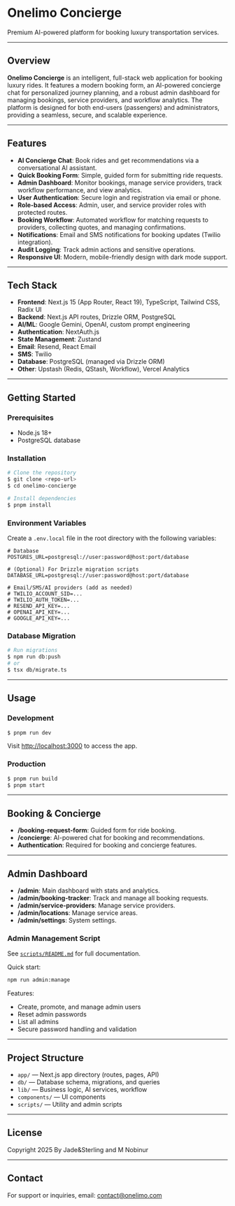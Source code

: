 # Onelimo Concierge

Premium AI-powered platform for booking luxury transportation services.

---

## Overview

**Onelimo Concierge** is an intelligent, full-stack web application for booking luxury rides. It features a modern booking form, an AI-powered concierge chat for personalized journey planning, and a robust admin dashboard for managing bookings, service providers, and workflow analytics. The platform is designed for both end-users (passengers) and administrators, providing a seamless, secure, and scalable experience.

---

## Features

- **AI Concierge Chat**: Book rides and get recommendations via a conversational AI assistant.
- **Quick Booking Form**: Simple, guided form for submitting ride requests.
- **Admin Dashboard**: Monitor bookings, manage service providers, track workflow performance, and view analytics.
- **User Authentication**: Secure login and registration via email or phone.
- **Role-based Access**: Admin, user, and service provider roles with protected routes.
- **Booking Workflow**: Automated workflow for matching requests to providers, collecting quotes, and managing confirmations.
- **Notifications**: Email and SMS notifications for booking updates (Twilio integration).
- **Audit Logging**: Track admin actions and sensitive operations.
- **Responsive UI**: Modern, mobile-friendly design with dark mode support.

---

## Tech Stack

- **Frontend**: Next.js 15 (App Router, React 19), TypeScript, Tailwind CSS, Radix UI
- **Backend**: Next.js API routes, Drizzle ORM, PostgreSQL
- **AI/ML**: Google Gemini, OpenAI, custom prompt engineering
- **Authentication**: NextAuth.js
- **State Management**: Zustand
- **Email**: Resend, React Email
- **SMS**: Twilio
- **Database**: PostgreSQL (managed via Drizzle ORM)
- **Other**: Upstash (Redis, QStash, Workflow), Vercel Analytics

---

## Getting Started

### Prerequisites
- Node.js 18+
- PostgreSQL database

### Installation
```bash
# Clone the repository
$ git clone <repo-url>
$ cd onelimo-concierge

# Install dependencies
$ pnpm install
```

### Environment Variables
Create a `.env.local` file in the root directory with the following variables:
```env
# Database
POSTGRES_URL=postgresql://user:password@host:port/database

# (Optional) For Drizzle migration scripts
DATABASE_URL=postgresql://user:password@host:port/database

# Email/SMS/AI providers (add as needed)
# TWILIO_ACCOUNT_SID=...
# TWILIO_AUTH_TOKEN=...
# RESEND_API_KEY=...
# OPENAI_API_KEY=...
# GOOGLE_API_KEY=...
```

### Database Migration
```bash
# Run migrations
$ npm run db:push
# or
$ tsx db/migrate.ts
```

---

## Usage

### Development
```bash
$ pnpm run dev
```
Visit [http://localhost:3000](http://localhost:3000) to access the app.

### Production
```bash
$ pnpm run build
$ pnpm start
```

---

## Booking & Concierge
- **/booking-request-form**: Guided form for ride booking.
- **/concierge**: AI-powered chat for booking and recommendations.
- **Authentication**: Required for booking and concierge features.

---

## Admin Dashboard
- **/admin**: Main dashboard with stats and analytics.
- **/admin/booking-tracker**: Track and manage all booking requests.
- **/admin/service-providers**: Manage service providers.
- **/admin/locations**: Manage service areas.
- **/admin/settings**: System settings.

### Admin Management Script
See [`scripts/README.md`](scripts/README.md) for full documentation.

Quick start:
```bash
npm run admin:manage
```
Features:
- Create, promote, and manage admin users
- Reset admin passwords
- List all admins
- Secure password handling and validation

---

## Project Structure
- `app/` — Next.js app directory (routes, pages, API)
- `db/` — Database schema, migrations, and queries
- `lib/` — Business logic, AI services, workflow
- `components/` — UI components
- `scripts/` — Utility and admin scripts

---

## License
Copyright 2025 By Jade&Sterling and M Nobinur

---

## Contact
For support or inquiries, email: [contact@onelimo.com](mailto:contact@onelimo.com) 